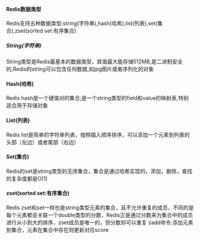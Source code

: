 #### Redis数据类型
Redis支持五种数据类型:string(字符串),hash(哈希),list(列表),set(集合),zset(sorted set:有序集合)
##### String(字符串)
String类型是Redis最基本的数据类型，其值最大能存储512MB,是二进制安全的,Redis的string可以包含任何数据,如jpg图片或者序列化的对象
#### Hash(哈希)
Redis hash是一个键值对的集合;是一个string类型的field和value的映射表,特别适合用于存储对象
#### List(列表)
Redis list是简单的字符串列表，按照插入顺序排序，可以添加一个元素到列表的头部（左边）或者尾部（右边）
#### Set(集合)
Redis的set是string类型的无序集合，集合是通过哈希实现的，添加，删除，查找的复杂度都是O(1)
#### zset(sorted set:有序集合)
Redis zset和set一样也是string类型元素的集合，且不允许重复的成员，不同的是每个元素都会关联一个double类型的分数，Redis正是通过分数来为集合中的成员进行从小到大的排序，zset成员是唯一的，但分数却可以重复
zadd命令:添加元素到集合，元素在集合中存在则更新对应score
